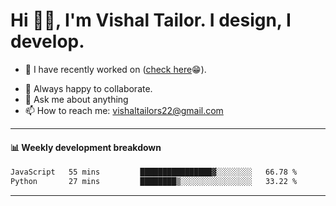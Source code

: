 # Hi 👋🏻, I'm Vishal Tailor. I design, I develop.

- 🔭 I have recently worked on ([check here](https://vishaltailor.com)😁).
<!-- - 🎦 Currently watching: JavaScript: The Hard Parts By Will Sentance. -->
- 👯 Always happy to collaborate.
- 💬 Ask me about anything
- 📫 How to reach me: <a href="mailto:vishaltailors22@gmail.com">vishaltailors22@gmail.com</a>

<hr /> 
<h4>📊 Weekly development breakdown</h4>
<!--START_SECTION:waka-->

```txt
JavaScript   55 mins         ████████████████▓░░░░░░░░   66.78 %
Python       27 mins         ████████▒░░░░░░░░░░░░░░░░   33.22 %
```

<!--END_SECTION:waka-->
<hr /> 

<!-- ![](./profile-3d-contrib/profile-green-animate.svg) -->
